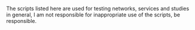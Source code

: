 The scripts listed here are used for testing networks, services and studies in general, I am not responsible for inappropriate use of the scripts, be responsible.